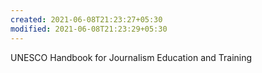 ```yaml
---
created: 2021-06-08T21:23:27+05:30
modified: 2021-06-08T21:23:29+05:30
---
```


UNESCO Handbook for Journalism Education and Training
